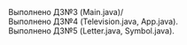 <div>Выполнено ДЗ№3 (Main.java)/ </div>
<div>Выполнено ДЗ№4 (Television.java, App.java).</div>
<div>Выполнено ДЗ№5 (Letter.java, Symbol.java).</div>